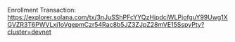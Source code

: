 Enrollment Transaction: https://explorer.solana.com/tx/3nJuSShPFcYYQzHipdciWLPjofguY99Uwg1XGVZR3T6PWVLxj1oVgepmCzr54Rac8b5JZ3ZJpZ28mVE15SspyPty?cluster=devnet
